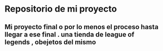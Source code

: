 # Repositorio de mi proyecto
## Mi proyecto final o por lo menos el proceso hasta llegar a ese final . una tienda de league of legends , obejetos del mismo
